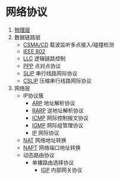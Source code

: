 # 网络协议

1. [物理层](物理层)
2. 数据链路层
	- [CSMA/CD](数据链路层/CSMA-CD.md) 载波监听多点接入/碰撞检测
	- [IEEE 802](数据链路层/IEEE802.md)
	- [LLC](数据链路层/LLC.md) 逻辑链路控制
	- [PPP](数据链路层/PPP.md) 点对点协议
	- [SLIP](数据链路层/SLIP.md) 串行线路网际协议
	- [CSLIP](数据链路层/CSLIP.md) 压缩串行线路网际协议
3. 网络层
	- IP协议簇
		- [ARP](网络层/ARP.md) 地址解析协议
		- [RARP](网络层/RARP.md) 逆地址解析协议
		- [ICMP](网络层/ICMP.md)  网际控制报文协议
		- [IGMP](网络层/IGMP.md) 网际组管理协议
		- [IP](网络层/IP.md) 网际协议
	- [NAT](网络层/NAT.md) 网络地址转换
	- [NAPT](网络层/NAPT.md) 网络端口地址转换
	- 动态路由协议
		- 单播路由选择协议
			- [IGP](网络层/IGP.md) 内部网关协议